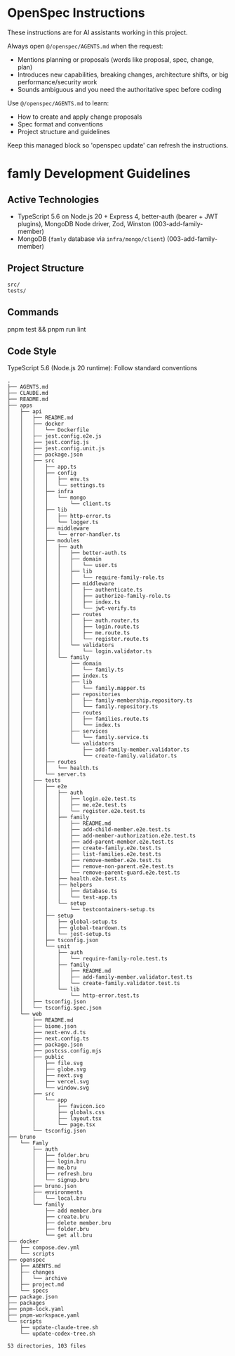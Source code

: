 <!-- OPENSPEC:START -->
# OpenSpec Instructions

These instructions are for AI assistants working in this project.

Always open `@/openspec/AGENTS.md` when the request:
- Mentions planning or proposals (words like proposal, spec, change, plan)
- Introduces new capabilities, breaking changes, architecture shifts, or big performance/security work
- Sounds ambiguous and you need the authoritative spec before coding

Use `@/openspec/AGENTS.md` to learn:
- How to create and apply change proposals
- Spec format and conventions
- Project structure and guidelines

Keep this managed block so 'openspec update' can refresh the instructions.

<!-- OPENSPEC:END -->

# famly Development Guidelines


## Active Technologies
- TypeScript 5.6 on Node.js 20 + Express 4, better-auth (bearer + JWT plugins), MongoDB Node driver, Zod, Winston (003-add-family-member)
- MongoDB (`famly` database via `infra/mongo/client`) (003-add-family-member)

## Project Structure
```
src/
tests/
```

## Commands
pnpm test && pnpm run lint

## Code Style
TypeScript 5.6 (Node.js 20 runtime): Follow standard conventions

<!-- MANUAL ADDITIONS START -->
```
.
├── AGENTS.md
├── CLAUDE.md
├── README.md
├── apps
│   ├── api
│   │   ├── README.md
│   │   ├── docker
│   │   │   └── Dockerfile
│   │   ├── jest.config.e2e.js
│   │   ├── jest.config.js
│   │   ├── jest.config.unit.js
│   │   ├── package.json
│   │   ├── src
│   │   │   ├── app.ts
│   │   │   ├── config
│   │   │   │   ├── env.ts
│   │   │   │   └── settings.ts
│   │   │   ├── infra
│   │   │   │   └── mongo
│   │   │   │       └── client.ts
│   │   │   ├── lib
│   │   │   │   ├── http-error.ts
│   │   │   │   └── logger.ts
│   │   │   ├── middleware
│   │   │   │   └── error-handler.ts
│   │   │   ├── modules
│   │   │   │   ├── auth
│   │   │   │   │   ├── better-auth.ts
│   │   │   │   │   ├── domain
│   │   │   │   │   │   └── user.ts
│   │   │   │   │   ├── lib
│   │   │   │   │   │   └── require-family-role.ts
│   │   │   │   │   ├── middleware
│   │   │   │   │   │   ├── authenticate.ts
│   │   │   │   │   │   ├── authorize-family-role.ts
│   │   │   │   │   │   ├── index.ts
│   │   │   │   │   │   └── jwt-verify.ts
│   │   │   │   │   ├── routes
│   │   │   │   │   │   ├── auth.router.ts
│   │   │   │   │   │   ├── login.route.ts
│   │   │   │   │   │   ├── me.route.ts
│   │   │   │   │   │   └── register.route.ts
│   │   │   │   │   └── validators
│   │   │   │   │       └── login.validator.ts
│   │   │   │   └── family
│   │   │   │       ├── domain
│   │   │   │       │   └── family.ts
│   │   │   │       ├── index.ts
│   │   │   │       ├── lib
│   │   │   │       │   └── family.mapper.ts
│   │   │   │       ├── repositories
│   │   │   │       │   ├── family-membership.repository.ts
│   │   │   │       │   └── family.repository.ts
│   │   │   │       ├── routes
│   │   │   │       │   ├── families.route.ts
│   │   │   │       │   └── index.ts
│   │   │   │       ├── services
│   │   │   │       │   └── family.service.ts
│   │   │   │       └── validators
│   │   │   │           ├── add-family-member.validator.ts
│   │   │   │           └── create-family.validator.ts
│   │   │   ├── routes
│   │   │   │   └── health.ts
│   │   │   └── server.ts
│   │   ├── tests
│   │   │   ├── e2e
│   │   │   │   ├── auth
│   │   │   │   │   ├── login.e2e.test.ts
│   │   │   │   │   ├── me.e2e.test.ts
│   │   │   │   │   └── register.e2e.test.ts
│   │   │   │   ├── family
│   │   │   │   │   ├── README.md
│   │   │   │   │   ├── add-child-member.e2e.test.ts
│   │   │   │   │   ├── add-member-authorization.e2e.test.ts
│   │   │   │   │   ├── add-parent-member.e2e.test.ts
│   │   │   │   │   ├── create-family.e2e.test.ts
│   │   │   │   │   ├── list-families.e2e.test.ts
│   │   │   │   │   ├── remove-member.e2e.test.ts
│   │   │   │   │   ├── remove-non-parent.e2e.test.ts
│   │   │   │   │   └── remove-parent-guard.e2e.test.ts
│   │   │   │   ├── health.e2e.test.ts
│   │   │   │   ├── helpers
│   │   │   │   │   ├── database.ts
│   │   │   │   │   └── test-app.ts
│   │   │   │   └── setup
│   │   │   │       └── testcontainers-setup.ts
│   │   │   ├── setup
│   │   │   │   ├── global-setup.ts
│   │   │   │   ├── global-teardown.ts
│   │   │   │   └── jest-setup.ts
│   │   │   ├── tsconfig.json
│   │   │   └── unit
│   │   │       ├── auth
│   │   │       │   └── require-family-role.test.ts
│   │   │       ├── family
│   │   │       │   ├── README.md
│   │   │       │   ├── add-family-member.validator.test.ts
│   │   │       │   └── create-family.validator.test.ts
│   │   │       └── lib
│   │   │           └── http-error.test.ts
│   │   ├── tsconfig.json
│   │   └── tsconfig.spec.json
│   └── web
│       ├── README.md
│       ├── biome.json
│       ├── next-env.d.ts
│       ├── next.config.ts
│       ├── package.json
│       ├── postcss.config.mjs
│       ├── public
│       │   ├── file.svg
│       │   ├── globe.svg
│       │   ├── next.svg
│       │   ├── vercel.svg
│       │   └── window.svg
│       ├── src
│       │   └── app
│       │       ├── favicon.ico
│       │       ├── globals.css
│       │       ├── layout.tsx
│       │       └── page.tsx
│       └── tsconfig.json
├── bruno
│   └── Famly
│       ├── auth
│       │   ├── folder.bru
│       │   ├── login.bru
│       │   ├── me.bru
│       │   ├── refresh.bru
│       │   └── signup.bru
│       ├── bruno.json
│       ├── environments
│       │   └── local.bru
│       └── family
│           ├── add member.bru
│           ├── create.bru
│           ├── delete member.bru
│           ├── folder.bru
│           └── get all.bru
├── docker
│   ├── compose.dev.yml
│   └── scripts
├── openspec
│   ├── AGENTS.md
│   ├── changes
│   │   └── archive
│   ├── project.md
│   └── specs
├── package.json
├── packages
├── pnpm-lock.yaml
├── pnpm-workspace.yaml
└── scripts
    ├── update-claude-tree.sh
    └── update-codex-tree.sh

53 directories, 103 files
```
